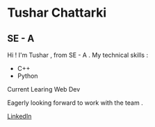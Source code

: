 # Tushar Chattarki
## SE - A 

Hi ! I'm Tushar , from SE - A .
My technical skills : 
- C++
- Python

Current Learing Web Dev

Eagerly looking forward to work with the team .

[LinkedIn](www.linkedin.com/in/tushar-chattarki-5030bb290)